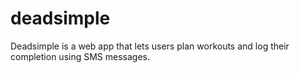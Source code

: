 # deadsimple
Deadsimple is a web app that lets users plan workouts and log their completion using SMS messages.
